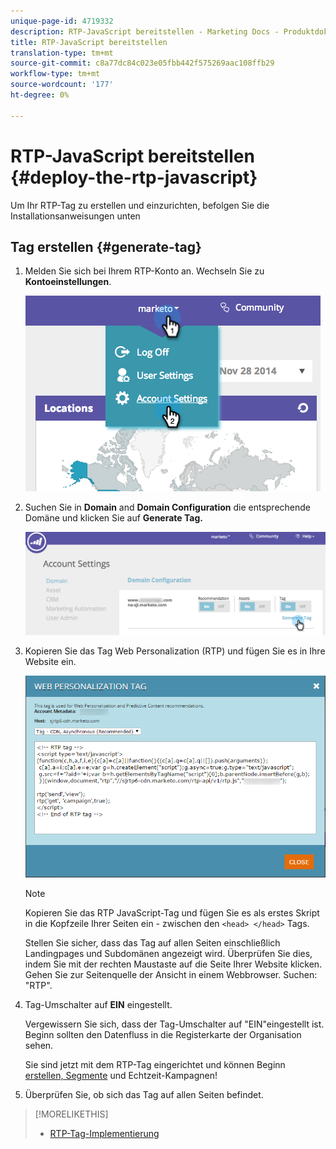 ```yaml
---
unique-page-id: 4719332
description: RTP-JavaScript bereitstellen - Marketing Docs - Produktdokumentation
title: RTP-JavaScript bereitstellen
translation-type: tm+mt
source-git-commit: c8a77dc84c023e05fbb442f575269aac108ffb29
workflow-type: tm+mt
source-wordcount: '177'
ht-degree: 0%

---
```



# RTP-JavaScript bereitstellen {#deploy-the-rtp-javascript}

Um Ihr RTP-Tag zu erstellen und einzurichten, befolgen Sie die Installationsanweisungen unten

## Tag erstellen {#generate-tag}

1. Melden Sie sich bei Ihrem RTP-Konto an. Wechseln Sie zu **Kontoeinstellungen**.

   ![](assets/image2014-12-1-23-3a3-3a12.png)

1. Suchen Sie in **Domain** and **Domain Configuration** die entsprechende Domäne und klicken Sie auf **Generate Tag.**

   ![](assets/image2014-12-1-23-3a5-3a35.png)

1. Kopieren Sie das Tag Web Personalization (RTP) und fügen Sie es in Ihre Website ein.

   ![](assets/web-personalization-tag.png)

   >[!NOTE]
   >
   >Kopieren Sie das RTP JavaScript-Tag und fügen Sie es als erstes Skript in die Kopfzeile Ihrer Seiten ein - zwischen den `<head> </head>` Tags.

   Stellen Sie sicher, dass das Tag auf allen Seiten einschließlich Landingpages und Subdomänen angezeigt wird. Überprüfen Sie dies, indem Sie mit der rechten Maustaste auf die Seite Ihrer Website klicken. Gehen Sie zur Seitenquelle der Ansicht in einem Webbrowser. Suchen: &quot;RTP&quot;.

1. Tag-Umschalter auf **EIN** eingestellt.

   Vergewissern Sie sich, dass der Tag-Umschalter auf &quot;EIN&quot;eingestellt ist. Beginn sollten den Datenfluss in die Registerkarte der Organisation sehen.

   Sie sind jetzt mit dem RTP-Tag eingerichtet und können Beginn [erstellen, Segmente](/help/marketo/product-docs/web-personalization/using-web-segments/create-a-basic-web-segment.md) und Echtzeit-Kampagnen!

1. Überprüfen Sie, ob sich das Tag auf allen Seiten befindet.

>[!MORELIKETHIS]
>
>* [RTP-Tag-Implementierung](http://docs.marketo.com/display/docs/rtp+tag+implementation)

